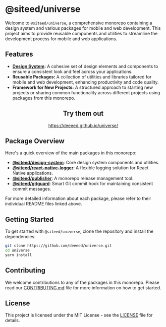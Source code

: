 # @siteed/universe

Welcome to `@siteed/universe`, a comprehensive monorepo containing a design system and various packages for mobile and web development. This project aims to provide reusable components and utilities to streamline the development process for mobile and web applications.

## Features

- **[Design System](./packages/design-system/README.md):** A cohesive set of design elements and components to ensure a consistent look and feel across your applications.
- **Reusable Packages:** A collection of utilities and libraries tailored for mobile and web development, enhancing productivity and code quality.
- **Framework for New Projects:** A structured approach to starting new projects or sharing common functionality across different projects using packages from this monorepo.

<div align="center">
  <h2>Try them out</h2>
  <p><a href="https://deeeed.github.io/universe/">https://deeeed.github.io/universe/</a></p>
</div>

## Package Overview

Here's a quick overview of the main packages in this monorepo:
- [**@siteed/design-system**](./packages/design-system/README.md): Core design system components and utilities.
- [**@siteed/react-native-logger**](./packages/react-native-logger/README.md): A flexible logging solution for React Native applications.
- [**@siteed/publisher**](./packages/publisher/README.md): A monorepo release management tool.
- [**@siteed/gitguard**](./packages/gitguard/README.md): Smart Git commit hook for maintaining consistent commit messages.

For more detailed information about each package, please refer to their individual README files linked above.


## Getting Started

To get started with `@siteed/universe`, clone the repository and install the dependencies:

```bash
git clone https://github.com/deeeed/universe.git
cd universe
yarn install
```

## Contributing

We welcome contributions to any of the packages in this monorepo. Please read our [CONTRIBUTING.md](./CONTRIBUTING.md) file for more information on how to get started.

## License

This project is licensed under the MIT License - see the [LICENSE](./LICENSE) file for details.
